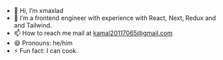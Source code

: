- 👋 Hi, I’m xmaxlad
- 👀 I’m a frontend engineer with experience with React, Next, Redux and and Tailwind.
- 📫 How to reach me mail at kamal20117065@gmail.com
- 😄 Pronouns: he/him
- ⚡ Fun fact: I can cook.

<!---
0xmaxlad/0xmaxlad is a ✨ special ✨ repository because its `README.md` (this file) appears on your GitHub profile.
You can click the Preview link to take a look at your changes.
--->
